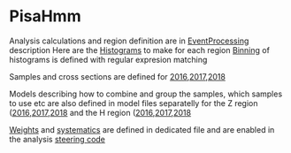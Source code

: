 # PisaHmm
Analysis calculations and region definition are in [EventProcessing](eventprocessing.py) description 
Here are the  [Histograms](histograms.py) to make for each region
[Binning](histobinning.py) of histograms is defined with regular expresion matching

Samples and cross sections are defined for [2016](samples2016.py),[2017](samples2017.py),[2018](samples2018.py)

Models describing how to combine and group the samples, which samples to use etc are also defined in model files separatelly for the Z region ([2016](models2016Z.py),[2017](models2017Z.py),[2018](models2018Z.py) and the H region ([2016](models2016H.py),[2017](models2017H.py),[2018](models2018H.py)


[Weights](weights.py) and [systematics](systematics.py) are defined in dedicated file and are enabled in the  analysis [steering code](vbfAna.py)

